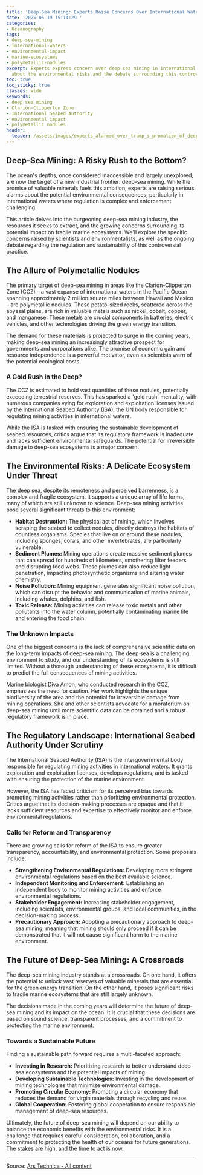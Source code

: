 ```yaml
---
title: 'Deep-Sea Mining: Experts Raise Concerns Over International Waters Exploitation'
date: '2025-05-19 15:14:29 '
categories:
- Oceanography
tags:
- deep-sea-mining
- international-waters
- environmental-impact
- marine-ecosystems
- polymetallic-nodules
excerpt: Experts express concern over deep-sea mining in international waters. Learn
  about the environmental risks and the debate surrounding this controversial practice.
toc: true
toc_sticky: true
classes: wide
keywords:
- deep sea mining
- Clarion-Clipperton Zone
- International Seabed Authority
- environmental impact
- polymetallic nodules
header:
  teaser: /assets/images/experts_alarmed_over_trump_s_promotion_of_deep_sea_20250519151429.jpg
---
```


## Deep-Sea Mining: A Risky Rush to the Bottom?

The ocean's depths, once considered inaccessible and largely unexplored, are now the target of a new industrial frontier: deep-sea mining. While the promise of valuable minerals fuels this ambition, experts are raising serious alarms about the potential environmental consequences, particularly in international waters where regulation is complex and enforcement challenging.

This article delves into the burgeoning deep-sea mining industry, the resources it seeks to extract, and the growing concerns surrounding its potential impact on fragile marine ecosystems. We'll explore the specific concerns raised by scientists and environmentalists, as well as the ongoing debate regarding the regulation and sustainability of this controversial practice.

## The Allure of Polymetallic Nodules

The primary target of deep-sea mining in areas like the Clarion-Clipperton Zone (CCZ) – a vast expanse of international waters in the Pacific Ocean spanning approximately 2 million square miles between Hawaii and Mexico – are polymetallic nodules. These potato-sized rocks, scattered across the abyssal plains, are rich in valuable metals such as nickel, cobalt, copper, and manganese. These metals are crucial components in batteries, electric vehicles, and other technologies driving the green energy transition.

The demand for these materials is projected to surge in the coming years, making deep-sea mining an increasingly attractive prospect for governments and corporations alike. The promise of economic gain and resource independence is a powerful motivator, even as scientists warn of the potential ecological costs.

### A Gold Rush in the Deep?

The CCZ is estimated to hold vast quantities of these nodules, potentially exceeding terrestrial reserves. This has sparked a 'gold rush' mentality, with numerous companies vying for exploration and exploitation licenses issued by the International Seabed Authority (ISA), the UN body responsible for regulating mining activities in international waters.

While the ISA is tasked with ensuring the sustainable development of seabed resources, critics argue that its regulatory framework is inadequate and lacks sufficient environmental safeguards. The potential for irreversible damage to deep-sea ecosystems is a major concern.

## The Environmental Risks: A Delicate Ecosystem Under Threat

The deep sea, despite its remoteness and perceived barrenness, is a complex and fragile ecosystem. It supports a unique array of life forms, many of which are still unknown to science. Deep-sea mining activities pose several significant threats to this environment:

*   **Habitat Destruction:** The physical act of mining, which involves scraping the seabed to collect nodules, directly destroys the habitats of countless organisms. Species that live on or around these nodules, including sponges, corals, and other invertebrates, are particularly vulnerable.
*   **Sediment Plumes:** Mining operations create massive sediment plumes that can spread for hundreds of kilometers, smothering filter feeders and disrupting food webs. These plumes can also reduce light penetration, impacting photosynthetic organisms and altering water chemistry.
*   **Noise Pollution:** Mining equipment generates significant noise pollution, which can disrupt the behavior and communication of marine animals, including whales, dolphins, and fish.
*   **Toxic Release:** Mining activities can release toxic metals and other pollutants into the water column, potentially contaminating marine life and entering the food chain.

### The Unknown Impacts

One of the biggest concerns is the lack of comprehensive scientific data on the long-term impacts of deep-sea mining. The deep sea is a challenging environment to study, and our understanding of its ecosystems is still limited. Without a thorough understanding of these ecosystems, it is difficult to predict the full consequences of mining activities.

Marine biologist Diva Amon, who conducted research in the CCZ, emphasizes the need for caution. Her work highlights the unique biodiversity of the area and the potential for irreversible damage from mining operations. She and other scientists advocate for a moratorium on deep-sea mining until more scientific data can be obtained and a robust regulatory framework is in place.

## The Regulatory Landscape: International Seabed Authority Under Scrutiny

The International Seabed Authority (ISA) is the intergovernmental body responsible for regulating mining activities in international waters. It grants exploration and exploitation licenses, develops regulations, and is tasked with ensuring the protection of the marine environment.

However, the ISA has faced criticism for its perceived bias towards promoting mining activities rather than prioritizing environmental protection. Critics argue that its decision-making processes are opaque and that it lacks sufficient resources and expertise to effectively monitor and enforce environmental regulations.

### Calls for Reform and Transparency

There are growing calls for reform of the ISA to ensure greater transparency, accountability, and environmental protection. Some proposals include:

*   **Strengthening Environmental Regulations:** Developing more stringent environmental regulations based on the best available science.
*   **Independent Monitoring and Enforcement:** Establishing an independent body to monitor mining activities and enforce environmental regulations.
*   **Stakeholder Engagement:** Increasing stakeholder engagement, including scientists, environmental groups, and local communities, in the decision-making process.
*   **Precautionary Approach:** Adopting a precautionary approach to deep-sea mining, meaning that mining should only proceed if it can be demonstrated that it will not cause significant harm to the marine environment.

## The Future of Deep-Sea Mining: A Crossroads

The deep-sea mining industry stands at a crossroads. On one hand, it offers the potential to unlock vast reserves of valuable minerals that are essential for the green energy transition. On the other hand, it poses significant risks to fragile marine ecosystems that are still largely unknown.

The decisions made in the coming years will determine the future of deep-sea mining and its impact on the ocean. It is crucial that these decisions are based on sound science, transparent processes, and a commitment to protecting the marine environment.

### Towards a Sustainable Future

Finding a sustainable path forward requires a multi-faceted approach:

*   **Investing in Research:** Prioritizing research to better understand deep-sea ecosystems and the potential impacts of mining.
*   **Developing Sustainable Technologies:** Investing in the development of mining technologies that minimize environmental damage.
*   **Promoting Circular Economy:** Promoting a circular economy that reduces the demand for virgin materials through recycling and reuse.
*   **Global Cooperation:** Fostering global cooperation to ensure responsible management of deep-sea resources.

Ultimately, the future of deep-sea mining will depend on our ability to balance the economic benefits with the environmental risks. It is a challenge that requires careful consideration, collaboration, and a commitment to protecting the health of our oceans for future generations. The stakes are high, and the time to act is now.


---

Source: [Ars Technica - All content](https://arstechnica.com/science/2025/05/experts-alarmed-over-trumps-promotion-of-deep-sea-mining-in-international-waters/)